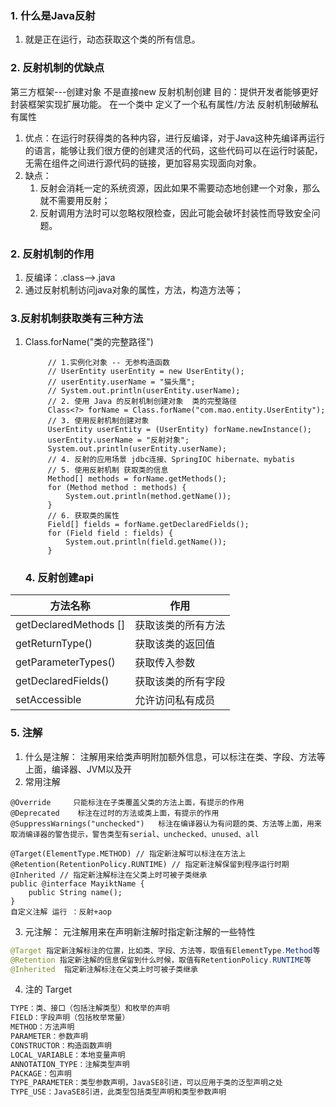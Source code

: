 ### 1. 什么是Java反射
1. 就是正在运行，动态获取这个类的所有信息。 
### 2. 反射机制的优缺点
第三方框架---创建对象 不是直接new 反射机制创建
目的：提供开发者能够更好封装框架实现扩展功能。
在一个类中 定义了一个私有属性/方法 反射机制破解私有属性

1. 优点：在运行时获得类的各种内容，进行反编译，对于Java这种先编译再运行的语言，能够让我们很方便的创建灵活的代码，这些代码可以在运行时装配，无需在组件之间进行源代码的链接，更加容易实现面向对象。
2. 缺点：
   1. 反射会消耗一定的系统资源，因此如果不需要动态地创建一个对象，那么就不需要用反射；
   2. 反射调用方法时可以忽略权限检查，因此可能会破坏封装性而导致安全问题。
### 2. 反射机制的作用
1. 反编译：.class-->.java
2. 通过反射机制访问java对象的属性，方法，构造方法等；
### 3.反射机制获取类有三种方法
1. Class.forName("类的完整路径")
   ```
        // 1.实例化对象 -- 无参构造函数
        // UserEntity userEntity = new UserEntity();
        // userEntity.userName = "猫头鹰";
        // System.out.println(userEntity.userName);
        // 2. 使用 Java 的反射机制创建对象  类的完整路径
        Class<?> forName = Class.forName("com.mao.entity.UserEntity");
        // 3. 使用反射机制创建对象
        UserEntity userEntity = (UserEntity) forName.newInstance();
        userEntity.userName = "反射对象";
        System.out.println(userEntity.userName);
        // 4. 反射的应用场景 jdbc连接、SpringIOC hibernate、mybatis
        // 5. 使用反射机制 获取类的信息
        Method[] methods = forName.getMethods();
        for (Method method : methods) {
            System.out.println(method.getName());
        }
        // 6. 获取类的属性
        Field[] fields = forName.getDeclaredFields();
        for (Field field : fields) {
            System.out.println(field.getName());
        }
   ```
   ### 4. 反射创建api
|方法名称|	作用
---|---
|getDeclaredMethods []|	获取该类的所有方法
|getReturnType()|	获取该类的返回值
|getParameterTypes()|	获取传入参数
|getDeclaredFields()	|获取该类的所有字段
|setAccessible	|允许访问私有成员

### 5. 注解
1. 什么是注解：
   注解用来给类声明附加额外信息，可以标注在类、字段、方法等上面，编译器、JVM以及开
2. 常用注解
```
@Override     只能标注在子类覆盖父类的方法上面，有提示的作用
@Deprecated    标注在过时的方法或类上面，有提示的作用
@SuppressWarnings("unchecked")   标注在编译器认为有问题的类、方法等上面，用来取消编译器的警告提示，警告类型有serial、unchecked、unused、all

@Target(ElementType.METHOD) // 指定新注解可以标注在方法上
@Retention(RetentionPolicy.RUNTIME) // 指定新注解保留到程序运行时期
@Inherited // 指定新注解标注在父类上时可被子类继承 
public @interface MayiktName {
    public String name();
}
自定义注解 运行 ：反射+aop
```
3. 元注解：
   元注解用来在声明新注解时指定新注解的一些特性
```java
@Target 指定新注解标注的位置，比如类、字段、方法等，取值有ElementType.Method等
@Retention 指定新注解的信息保留到什么时候，取值有RetentionPolicy.RUNTIME等
@Inherited  指定新注解标注在父类上时可被子类继承
```   
4. 注的 Target
```java
TYPE：类、接口（包括注解类型）和枚举的声明
FIELD：字段声明（包括枚举常量）
METHOD：方法声明
PARAMETER：参数声明
CONSTRUCTOR：构造函数声明
LOCAL_VARIABLE：本地变量声明
ANNOTATION_TYPE：注解类型声明
PACKAGE：包声明
TYPE_PARAMETER：类型参数声明，JavaSE8引进，可以应用于类的泛型声明之处
TYPE_USE：JavaSE8引进，此类型包括类型声明和类型参数声明
```